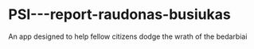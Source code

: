 # PSI---report-raudonas-busiukas
An app designed to help fellow citizens dodge the wrath of the bedarbiai

